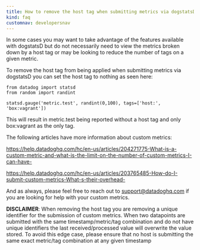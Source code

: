 ```yaml
---
title: How to remove the host tag when submitting metrics via dogstatsD
kind: faq
customnav: developersnav
---
```


In some cases you may want to take advantage of the features available with dogstatsD but do not necessarily need to view the metrics broken down by a host tag or may be looking to reduce the number of tags on a given metric.

To remove the host tag from being applied when submitting metrics via dogstatsD you can set the host tag to nothing as seen here:

```pyhon
from datadog import statsd
from random import randint

statsd.gauge('metric.test', randint(0,100), tags=['host:', 'box:vagrant'])
```

This will result in metric.test being reported without a host tag and only box:vagrant as the only tag.

The following articles have more information about custom metrics:

https://help.datadoghq.com/hc/en-us/articles/204271775-What-is-a-custom-metric-and-what-is-the-limit-on-the-number-of-custom-metrics-I-can-have-

https://help.datadoghq.com/hc/en-us/articles/203765485-How-do-I-submit-custom-metrics-What-s-their-overhead-

And as always, please feel free to reach out to support@datadoghq.com if you are looking for help with your custom metrics.

**DISCLAIMER**: When removing the host tag you are removing a unique identifier for the submission of custom metrics. When two datapoints are submitted with the same timestamp/metric/tag combination and do not have unique identifiers the last received/processed value will overwrite the value stored. To avoid this edge case, please ensure that no host is submitting the same exact metric/tag combination at any given timestamp